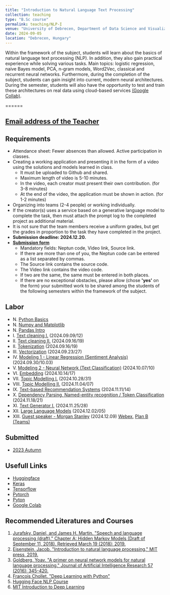 ```yaml
---
title: "Introduction to Natural Language Text Processing"
collection: teaching
type: "B.Sc course"
permalink: teaching/NLP-I
venue: "University of Debrecen, Department of Data Science and Visualization"
date: 2024-09-05
location: "Debrecen, Hungary"
---
```


Within the framework of the subject, students will learn about the basics of natural language text processing (NLP). In addition, they also gain practical experience while solving various tasks. Main topics: logistic regression, naive Bayes model, PCA, n-gram models, Word2Vec, classical and recurrent neural networks. Furthermore, during the completion of the subject, students can gain insight into current, modern neural architectures. During the semester, students will also have the opportunity to test and train these architectures on real data using cloud-based services [(Google Collab)](https://colab.google/).

======

## [Email address of the Teacher](mailto:lakatos.robert@inf.unideb.hu)

## Requirements

- Attendance sheet: Fewer absences than allowed. Active participation in classes.
- Creating a working application and presenting it in the form of a video using the solutions and models learned in class.
     - It must be uploaded to Github and shared.
     - Maximum length of video is 5-10 minutes.
     - In the video, each creator must present their own contribution. (for 3-8 minutes)
     - At the end of the video, the application must be shown in action. (for 1-2 minutes)
- Organizing into teams (2-4 people) or working individually.
- If the creator(s) uses a service based on a generative language model to complete the task, then must attach the prompt log to the completed project as additional material.
- It is not sure that the team members receive a uniform grades, but get the grades in proportion to the task they have completed in the project.
- **Submission deadline: 2024.12.20.**
- [**Submission form**](https://forms.office.com/e/RfaJZ9reLp)
     - Mandatory fields: Neptun code, Video link, Source link.
     - If there are more than one of you, the Neptun code can be entered as a list separated by commas.
     - The Source link contains the source code.
     - The Video link contains the video code.
     - If two are the same, the same must be entered in both places.
     - If there are no exceptional obstacles, please allow (chose **'yes'** on the form) your submitted work to be shared among the students of the following semesters within the framework of the subject.

## Labor
 
- N.    [Python Basics](../materials/NLP-I/labor/N-python)
- N.    [Numpy and Matplotlib](../materials/NLP-I/labor/N-numpy-and-matplotlib)
- N.    [Pandas Intro](../materials/NLP-I/labor/N-pandas)
- I.    [Text cleaning I.](../materials/NLP-I/labor/I-text-cleaning-I) (2024.09.09/12)
- II.   [Text cleaning II.](../materials/NLP-I/labor/II-text-cleaning-II) (2024.09.16/19)
- II.   [Tokenization](../materials/NLP-I/labor/II-tokenization) (2024.09.16/19)
- III.  [Vectorization](../materials/NLP-I/labor/III-vectorization) (2024.09.23/27)
- IV.   [Modeling 1 - Linear Regression (Sentiment Analysis)](../materials/NLP-I/labor/IV-linear-regression) (2024.09.30/10.03)
- V.    [Modeling 2 - Neural Network (Text Classification)](../materials/NLP-I/labor/V-neural-network) (2024.10.07/10)
- VI.   [Embedding](../materials/NLP-I/labor/VI-embedding) (2024.10.14/17)
- VII.  [Topic Modelling I.](../materials/NLP-I/labor/VII-topic-modelling) (2024.10.28/31)
- VIII. [Topic Modelling II.](../materials/NLP-I/labor/VIII-topic-modelling) (2024.11.04/07)
- IX.   [Text-based Recommendation Systems](../materials/NLP-I/labor/IX-text-based-recommendation-systems) (2024.11.11/14)
- X.    [Dependency Parsing, Named-entity recognition / Token Classification](../materials/NLP-I/labor/X-dependency-parsing-token-classification) (2024.11.18/21)
- XI.   [Text Generator I.](../materials/NLP-I/labor/XI-text-generation) (2024.11.25/28)
- XII.  [Large Language Models](../materials/NLP-I/labor/XII-llm) (2024.12.02/05)
- XIII. [Guest speaker - Morgan Stanley](https://morganstanley.zoom.us/j/97580591406?pwd=hDtR07nMtNlFg7CfVHLOkfu1srK3gv.1&from=addon#success) (2024.12.09) [Webex](https://morganstanley.zoom.us/j/97580591406?pwd=hDtR07nMtNlFg7CfVHLOkfu1srK3gv.1&from=addon#success), [Plan B (Teams)](https://teams.microsoft.com/dl/launcher/launcher.html?url=%2F_%23%2Fl%2Fmeetup-join%2F19%3Ameeting_NGJlMjZiNjgtNTYzMS00MGRkLTk3N2YtY2M0YzVmODkyNTdk%40thread.v2%2F0%3Fcontext%3D%257b%2522Tid%2522%253a%2522e29b8111-49f8-418d-ac2a-935335a52614%2522%252c%2522Oid%2522%253a%252263ae82d1-d94e-4af5-b233-62050455cbb5%2522%257d%26anon%3Dtrue&type=meetup-join&deeplinkId=350c095d-300c-48c0-8768-cd68cacdbb83&directDl=true&msLaunch=true&enableMobilePage=true&suppressPrompt=true)

## Submitted

- [2023 Autumn](../materials/NLP-I/submitted/2023-2)

## Usefull Links

- [Huggingface](https://huggingface.co/)
- [Keras](https://keras.io/)
- [Tensorflow](https://www.tensorflow.org/)
- [Pytorch](https://pytorch.org/)
- [Pyton](https://www.python.org/)
- [Google Colab](https://colab.google/)

## Recommended Literatures and Courses

1. [Jurafsky, Daniel, and James H. Martin. "Speech and language processing (draft)." Chapter A: Hidden Markov Models (Draft of September 11, 2018). Retrieved March 19 (2018): 2019.](https://ms.b-ok.xyz/book/3560643/4a6ab2)
2. [Eisenstein, Jacob. "Introduction to natural language processing." MIT press, 2019.](https://mitpress.mit.edu/9780262042840/introduction-to-natural-language-processing/)
3. [Goldberg, Yoav. "A primer on neural network models for natural language processing." Journal of Artificial Intelligence Research 57 (2016): 345-420.](https://arxiv.org/pdf/1510.00726.pdf)
4. [Francois Chollet. "Deep Learning with Python"](https://www.amazon.com/Deep-Learning-Python-Francois-Chollet/dp/1617294438)
5. [Hugging Face NLP Course](https://huggingface.co/learn/nlp-course/chapter0/1?fw=pt)
6. [MIT Introduction to Deep Learning](http://introtodeeplearning.com/)